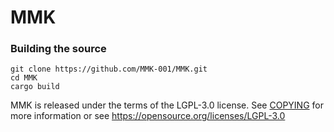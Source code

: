 # MMK

### Building the source

```
git clone https://github.com/MMK-001/MMK.git
cd MMK
cargo build
```

MMK is released under the terms of the LGPL-3.0 license. See [COPYING](COPYING) for more information or see https://opensource.org/licenses/LGPL-3.0
